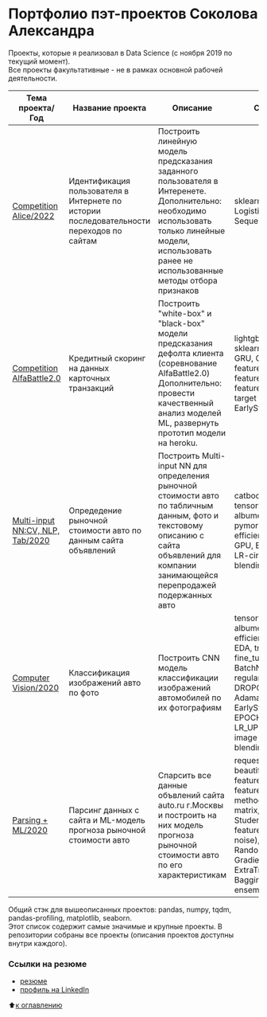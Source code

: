 # Портфолио пэт-проектов Соколова Александра

Проекты, которые я реализовал в Data Science (с ноября 2019 по текущий момент).  
Все проекты факультативные - не в рамках основной рабочей деятельности.  
  
| Тема проекта/Год | Название проекта | Описание | Стек и методы |
| --- | --- | --- | --- |
| [Competition Alice/2022](https://github.com/alex-sokolov2011/skillfactory_rds/tree/master/module_9) | Идентификация пользователя в Интернете по истории последовательности переходов по сайтам | Построить линейную модель предсказания заданного пользователя в Интеренете. Дополнительно: необходимо использовать только линейные модели, использовать ранее не использованные методы отбора признаков| sklearn, LogisticRegression, SequentialFeatureSelector |  
| [Competition AlfaBattle2.0](https://github.com/alex-sokolov2011/skillfactory_rds/tree/master/diplom) | Кредитный скоринг на данных карточных транзакций | Построить "white-box" и "black-box" модели предсказания дефолта клиента (соревнование AlfaBattle2.0) Дополнительно: провести качественный анализ моделей ML, развернуть прототип модели на heroku. | lightgbm, catboost, sklearn, shap, tensorflow, GRU, GPU, gc, EDA, feature engineering, feature importance, feature permutation, target permutation, EarlyStopping |  
| [Multi-input NN:CV, NLP, Tab/2020](https://github.com/alex-sokolov2011/skillfactory_rds/tree/master/module_8) | Опредедение рыночной стоимости авто по данным сайта объявлений | Построить Multi-input NN для определения рыночной стоимости авто по табличным данным, фото и текстовому описанию с сайта объявлений для компании занимающейся перепродажей подержанных авто | catboost, sklearn, tensorflow, keras, albumentations, nltk, pymorphy2, efficientNet[B3,B4,B6], GPU, EDA, fine_tuning, LR-circle, EarlyStopping, blending |  
| [Computer Vision/2020](https://github.com/alex-sokolov2011/skillfactory_rds/tree/master/module_7) | Классификация изображений авто по фото | Построить CNN модель классификации изображений автомобилей по их фотографиям | tensorflow, keras, albumentations, Xception, efficientNet[B0,B3], GPU, EDA, transfer learning, fine_tuning, BIAS OFF + BatchNormalization, regularization l2 + DROPOUT, Adam, Adamax Nadam, EarlyStopping, EPOCHS_DROP, LR_UPDATE, extra fit on image size+, TTA, blending |  
| [Parsing + ML/2020](https://github.com/alex-sokolov2011/skillfactory_rds/tree/master/module_6) | Парсинг данных с сайта и ML-модель прогноза рыночной стоимости авто | Спарсить все данные объвлений сайта auto.ru г.Москвы и построить на них модель прогноза рыночной стоимости авто по его характеристикам | requests, json, beautifulsoup, EDA, feature engineering, feature selection methods(correlation matrix, ANOVA F test, Student t-test, feature_importances_RF, noise), sklearn(LinearReg, RandomForest, GradientBoostingReg, ExtraTreeReg, BaggingReg), stacking ensemble, blending |  

Общий стэк для вышеописанных проектов: pandas, numpy, tqdm, pandas-profiling, matplotlib, seaborn.  
Этот список содержит самые значимые и крупные проекты. В репозитории собраны все проекты (описания проектов доступны внутри каждого).  

### Ссылки на резюме  
- [резюме](https://github.com/alex-sokolov2011/diplomas_and_certificates/blob/main/CV_DataScientist_Sokolov_2022.pdf)  
- [профиль на LinkedIn](https://www.linkedin.com/in/sokaa2011/)  

:arrow_up:[к оглавлению](https://github.com/alex-sokolov2011/skillfactory_rds/blob/master/README.md#Оглавление)


